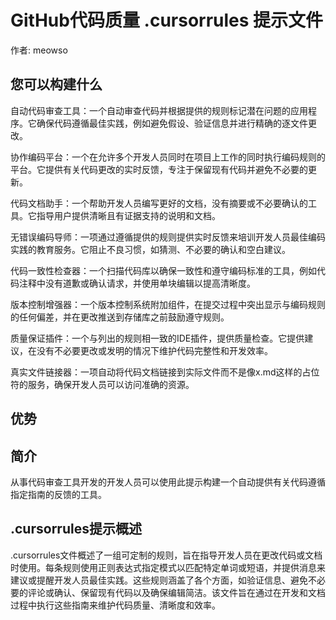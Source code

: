 # GitHub代码质量 .cursorrules 提示文件

作者: meowso

## 您可以构建什么
自动代码审查工具：一个自动审查代码并根据提供的规则标记潜在问题的应用程序。它确保代码遵循最佳实践，例如避免假设、验证信息并进行精确的逐文件更改。

协作编码平台：一个在允许多个开发人员同时在项目上工作的同时执行编码规则的平台。它提供有关代码更改的实时反馈，专注于保留现有代码并避免不必要的更新。

代码文档助手：一个帮助开发人员编写更好的文档，没有摘要或不必要确认的工具。它指导用户提供清晰且有证据支持的说明和文档。

无错误编码导师：一项通过遵循提供的规则提供实时反馈来培训开发人员最佳编码实践的教育服务。它阻止不良习惯，如猜测、不必要的确认和空白建议。

代码一致性检查器：一个扫描代码库以确保一致性和遵守编码标准的工具，例如代码注释中没有道歉或确认请求，并使用单块编辑以提高清晰度。

版本控制增强器：一个版本控制系统附加组件，在提交过程中突出显示与编码规则的任何偏差，并在更改推送到存储库之前鼓励遵守规则。

质量保证插件：一个与列出的规则相一致的IDE插件，提供质量检查。它提供建议，在没有不必要更改或发明的情况下维护代码完整性和开发效率。

真实文件链接器：一项自动将代码文档链接到实际文件而不是像x.md这样的占位符的服务，确保开发人员可以访问准确的资源。

## 优势


## 简介
从事代码审查工具开发的开发人员可以使用此提示构建一个自动提供有关代码遵循指定指南的反馈的工具。

## .cursorrules提示概述
.cursorrules文件概述了一组可定制的规则，旨在指导开发人员在更改代码或文档时使用。每条规则使用正则表达式指定模式以匹配特定单词或短语，并提供消息来建议或提醒开发人员最佳实践。这些规则涵盖了各个方面，如验证信息、避免不必要的评论或确认、保留现有代码以及确保编辑简洁。该文件旨在通过在开发和文档过程中执行这些指南来维护代码质量、清晰度和效率。